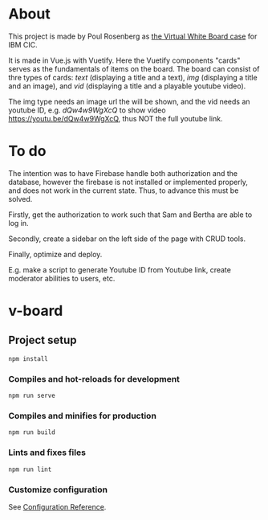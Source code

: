 # About
This project is made by Poul Rosenberg as [the Virtual White Board case](https://github.com/ibmcicdk/CIC-HIRING-TEST/tree/master/VirtualWhiteBoard) for IBM CIC.

It is made in Vue.js with Vuetify. Here the Vuetify components "cards" serves as the fundamentals of items on the board. The board can consist of thre types of cards: <em>text</em> (displaying a title and a text), <em>img</em> (displaying a title and an image), and <em>vid</em> (displaying a title and a playable youtube video).

The img type needs an image url the will be shown, and the vid needs an youtube ID, e.g. <em>dQw4w9WgXcQ</em> to show video https://youtu.be/dQw4w9WgXcQ, thus NOT the full youtube link.

# To do
The intention was to have Firebase handle both authorization and the database, however the firebase is not installed or implemented properly, and does not work in the current state. Thus, to advance this must be solved.

Firstly, get the authorization to work such that Sam and Bertha are able to log in.

Secondly, create a sidebar on the left side of the page with CRUD tools.

Finally, optimize and deploy.

E.g. make a script to generate Youtube ID from Youtube link, create moderator abilities to users, etc. 


# v-board

## Project setup
```
npm install
```

### Compiles and hot-reloads for development
```
npm run serve
```

### Compiles and minifies for production
```
npm run build
```

### Lints and fixes files
```
npm run lint
```

### Customize configuration
See [Configuration Reference](https://cli.vuejs.org/config/).
